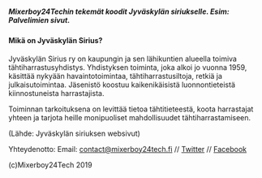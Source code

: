 ##### Mixerboy24Techin tekemät koodit Jyväskylän siriukselle. Esim: Palvelimien sivut. 

#### Mikä on Jyväskylän Sirius?
 Jyväskylän Sirius ry on kaupungin ja sen lähikuntien alueella toimiva tähtiharrastusyhdistys. Yhdistyksen toiminta, joka alkoi jo vuonna 1959, käsittää nykyään havaintotoimintaa, tähtiharrastusiltoja, retkiä ja julkaisutoimintaa. Jäsenistö koostuu kaikenikäisistä luonnontieteistä kiinnostuneista harrastajista.

Toiminnan tarkoituksena on levittää tietoa tähtitieteestä, koota harrastajat yhteen ja tarjota heille monipuoliset mahdollisuudet tähtiharrastamiseen.

(Lähde: Jyväskylän siriuksen websivut)


Yhteydenotto: Email: contact@mixerboy24tech.fi // [Twitter](https://www.twitter.com/Mixerboy24Tech) // [Facebook](https://www.facebook.com/Mixerboy24Tech/)

(c)Mixerboy24Tech 2019

